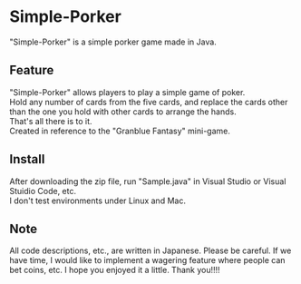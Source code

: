 # Simple-Porker
"Simple-Porker" is a simple porker game made in Java.

## Feature
"Simple-Porker" allows players to play a simple game of poker.<br>
Hold any number of cards from the five cards, and replace the cards other than the one you hold with other cards to arrange the hands.<br>
That's all there is to it.<br>
Created in reference to the "Granblue Fantasy" mini-game.<br>

## Install
After downloading the zip file, run "Sample.java" in Visual Studio or Visual Stuidio Code, etc.<br>
I don't test environments under Linux and Mac.<br>

## Note
All code descriptions, etc., are written in Japanese. Please be careful.
If we have time, I would like to implement a wagering feature where people can bet coins, etc.
I hope you enjoyed it a little.
Thank you!!!!
